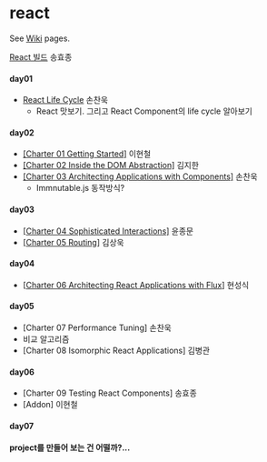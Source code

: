 # react

See [Wiki](https://github.com/studye/react/wiki) pages.

[React 빌드](https://github.com/studye/react/wiki/React-%EB%B9%8C%EB%93%9C%ED%95%98%EA%B8%B0) 송효종

#### day01 
* [React Life Cycle](https://github.com/studye/react/wiki/React-Life-Cycle) 손찬욱  
  * React 맛보기. 그리고 React Component의 life cycle 알아보기

#### day02 
* [[Charter 01 Getting Started]](https://github.com/studye/react/wiki/%5BCharter-01-Getting-Started%5D) 이현철
* [[Charter 02 Inside the DOM Abstraction]](https://github.com/studye/react/wiki/%5BCharter-02-Inside-the-DOM-Abstraction%5D) 김지한
* [[Charter 03 Architecting Applications with Components]](https://github.com/studye/react/wiki/%5BChapter-3-Architecting-Applications-with-Components%5D) 손찬욱
  * Immnutable.js 동작방식? 

#### day03 
* [[Charter 04 Sophisticated Interactions]](https://github.com/studye/react/wiki/Charter-04-Sophisticated-Interactions) 윤종문
* [[Charter 05 Routing]](https://github.com/sangwook-kim/pro-react-study/blob/master/routing/readme.md) 김상욱

#### day04 
* [[Charter 06 Architecting React Applications with Flux](https://github.com/studye/react/wiki/Charter-06-Architecting-React-Applications-with-Flux)] 현성식

#### day05 
* [Charter 07 Performance Tuning] 손찬욱
 * 비교 알고리즘  
* [Charter 08 Isomorphic React Applications] 김병관

#### day06 
* [Charter 09 Testing React Components] 송효종
* [Addon] 이현철
 
#### day07


#### project를 만들어 보는 건 어떨까?...
